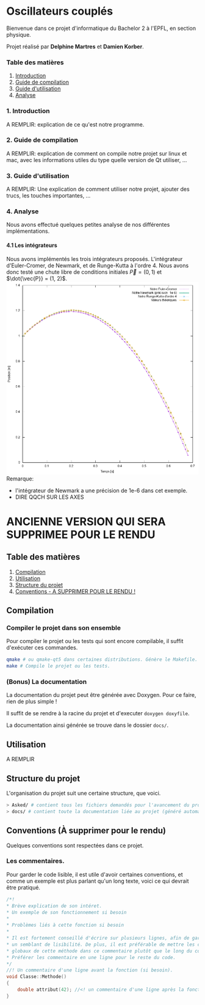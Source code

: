 # Oscillateurs couplés
Bienvenue dans ce projet d'informatique du Bachelor 2 à l'EPFL, en section physique.

Projet réalisé par **Delphine Martres** et **Damien Korber**.

### Table des matières
1. [Introduction](#intro)
2. [Guide de compilation](#compile)
3. [Guide d'utilisation](#util)
4. [Analyse](#analyse)


### 1. Introduction <a name="intro"/>
A REMPLIR: explication de ce qu'est notre programme.

### 2. Guide de compilation <a name="compile"/>
A REMPLIR: explication de comment on compile notre projet sur linux et mac, avec les informations utiles du type quelle version de Qt utiliser, ...

### 3. Guide d'utilisation <a name="util"/>
A REMPLIR: Une explication de comment utiliser notre projet, ajouter des trucs, les touches importantes, ...

### 4. Analyse <a name="analyse"/>
Nous avons effectué quelques petites analyse de nos différentes implémentations.
#### 4.1 Les intégrateurs
Nous avons implémentés les trois intégrateurs proposés. L'intégrateur d'Euler-Cromer, de Newmark, et de Runge-Kutta à l'ordre 4. Nous avons donc testé une chute libre de conditions initiales $\vec{P} = (0, 1)$ et $\dot{\vec{P}} = (1, 2)$. ![graphique comparant les différents intégrateurs](annexes/integr_comp.png)
Remarque:
* l'intégrateur de Newmark a une précision de 1e-6 dans cet exemple.
* DIRE QQCH SUR LES AXES


# ANCIENNE VERSION QUI SERA SUPPRIMEE POUR LE RENDU

## Table des matières
1. [Compilation](#compilation)
2. [Utilisation](#utilisation)
3. [Structure du projet](#structure)
4. [Conventions - A SUPPRIMER POUR LE RENDU !](#conventions)

## Compilation <a name="compilation"/>
### Compiler le projet dans son ensemble
Pour compiler le projet ou les tests qui sont encore compilable, il suffit d'exécuter ces commandes.
```bash
qmake # ou qmake-qt5 dans certaines distributions. Génère le Makefile. Attention, il faut utiliser Qt5 !
make # Compile le projet ou les tests.
```

### (Bonus) La documentation
La documentation du projet peut être générée avec Doxygen. Pour ce faire, rien de plus simple !

Il suffit de se rendre à la racine du projet et d'executer `doxygen doxyfile`.

La documentation ainsi générée se trouve dans le dossier `docs/`.

## Utilisation <a name="utilisation"/>
A REMPLIR

## Structure du projet <a name="structure"/>
L'organisation du projet suit une certaine structure, que voici.
```bash
> Asked/ # contient tous les fichiers demandés pour l'avancement du projet, et la partie administrative.
> docs/ # contient toute la documentation liée au projet (généré automatiquement avec doxygen).
```

## Conventions (À supprimer pour le rendu) <a name="conventions"/>
Quelques conventions sont respectées dans ce projet.
### Les commentaires.
Pour garder le code lisible, il est utile d'avoir certaines conventions, et comme un exemple est plus parlant qu'un long texte, voici ce qui devrait être pratiqué.

```c++
/*!
* Brève explication de son intéret.
* Un exemple de son fonctionnement si besoin
*
* Problèmes liés à cette fonction si besoin
*
* Il est fortement conseillé d'écrire sur plusieurs lignes, afin de garder
* un semblant de lisibilité. De plus, il est préférable de mettre les commentaires
* globaux de cette méthode dans ce commentaire plutôt que le long du code.
* Préférer les commentaire en une ligne pour le reste du code.
*/
//! Un commentaire d'une ligne avant la fonction (si besoin).
void Classe::Methode()
{
    double attribut(42); //<! un commentaire d'une ligne après la fonction (si besoin)
}
```
